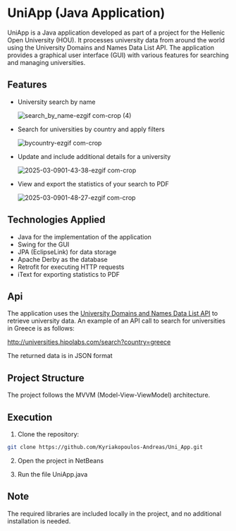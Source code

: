 # UniApp (Java Application) 
UniApp is a Java application developed as part of a project for the Hellenic Open University (HOU). It processes university data from around the world using the University Domains and Names Data List API. The application provides a graphical user interface (GUI) with various features for searching and managing universities.

## Features 
- University search by name
  
  ![search_by_name-ezgif com-crop (4)](https://github.com/user-attachments/assets/efe3f502-8482-42ef-8e86-7e1e91fe04d6)

- Search for universities by country and apply filters

  ![bycountry-ezgif com-crop](https://github.com/user-attachments/assets/e97d03c8-1c0a-4e03-a2f0-0a51b0a3296b)

- Update and include additional details for a university

  ![2025-03-0901-43-38-ezgif com-crop](https://github.com/user-attachments/assets/5daaf09e-34c6-436f-acc0-78d4a0006441)

- View and export the statistics of your search to PDF

  ![2025-03-0901-48-27-ezgif com-crop](https://github.com/user-attachments/assets/d7a0fb60-14cd-4eae-b70f-3994112951e2)

## Technologies Applied

- Java for the implementation of the application
- Swing for the GUI
- JPA (EclipseLink) for data storage
- Apache Derby as the database
- Retrofit for executing HTTP requests
- iText for exporting statistics to PDF

## Api

The application uses the [University Domains and Names Data List API](https://github.com/Hipo/university-domains-list-api) to retrieve university data. An example of an API call to search for universities in Greece is as follows:

http://universities.hipolabs.com/search?country=greece

The returned data is in JSON format

## Project Structure

The project follows the MVVM (Model-View-ViewModel) architecture.

## Execution

1. Clone the repository:
   
```bash
git clone https://github.com/Kyriakopoulos-Andreas/Uni_App.git
```
2. Open the project in NetBeans
   
3. Run the file UniApp.java

## Note

The required libraries are included locally in the project, and no additional installation is needed.

